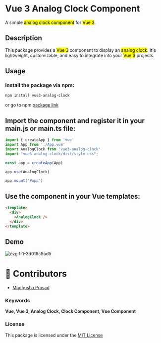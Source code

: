 # Vue 3 Analog Clock Component

A simple <mark>analog clock component</mark> for <mark>Vue 3</mark>.


## Description
This package provides a <mark>Vue 3</mark> component to display an <mark>analog clock</mark>. It's lightweight, customizable, and easy to integrate into your <mark>Vue 3</mark> projects.

## Usage

### Install the package via npm:

```bash
npm install vue3-analog-clock
```
or go to npm [package link](https://www.npmjs.com/package/vue3-analog-clock)

## Import the component and register it in your main.js or main.ts file:
```javascript
import { createApp } from 'vue'
import App from './App.vue'
import AnalogClock from 'vue3-analog-clock'
import "vue3-analog-clock/dist/style.css";

const app = createApp(App)

app.use(AnalogClock)

app.mount('#app')
```

## Use the component in your Vue templates:

```html
<template>
  <div>
    <AnalogClock />
  </div>
</template>
```

## Demo

![ezgif-1-3d019c9ad5](https://github.com/MadhushaPrasad/vue-analog-clock/assets/50085447/fe6c60e1-a631-42cc-9d93-5bd1bc7e0791)

# 🌱 Contributors

- [Madhusha Prasad](https://github.com/MadhushaPrasad)

### Keywords
**Vue, Vue 3, Analog Clock, Clock Component, Vue Component**

### License
This package is licensed under the [MIT License](https://github.com/MadhushaPrasad/vue-analog-clock/blob/main/LICENSE)
